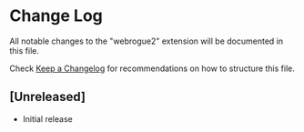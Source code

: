 # Change Log

All notable changes to the "webrogue2" extension will be documented in this file.

Check [Keep a Changelog](http://keepachangelog.com/) for recommendations on how to structure this file.

## [Unreleased]

- Initial release